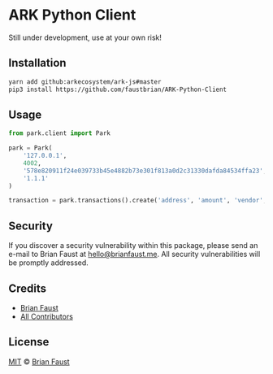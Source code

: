 # ARK Python Client

Still under development, use at your own risk!

## Installation

```bash
yarn add github:arkecosystem/ark-js#master
pip3 install https://github.com/faustbrian/ARK-Python-Client
```

## Usage

```python
from park.client import Park

park = Park(
    '127.0.0.1',
    4002,
    '578e820911f24e039733b45e4882b73e301f813a0d2c31330dafda84534ffa23',
    '1.1.1'
)

transaction = park.transactions().create('address', 'amount', 'vendor', 'secret', 'second secret')
```

## Security

If you discover a security vulnerability within this package, please send an e-mail to Brian Faust at hello@brianfaust.me. All security vulnerabilities will be promptly addressed.

## Credits

- [Brian Faust](https://github.com/faustbrian)
- [All Contributors](../../contributors)

## License

[MIT](LICENSE) © [Brian Faust](https://brianfaust.me)
